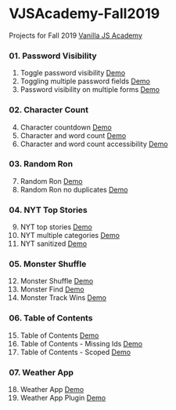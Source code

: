# VJSAcademy-Fall2019

Projects for Fall 2019 [Vanilla JS Academy](https://vanillajsacademy.com/)


### 01. Password Visibility
01. Toggle password visibility [Demo](https://letioneill.github.io/VJSAcademy-Fall2019/01_password-visibility/01-toggle-password-visibility.html)
02. Toggling multiple password fields [Demo](https://letioneill.github.io/VJSAcademy-Fall2019/01_password-visibility/02-password-visibility-multiple-fields.html)
03. Password visibility on multiple forms [Demo](https://letioneill.github.io/VJSAcademy-Fall2019/01_password-visibility/03-password-visibility-multiple-forms.html)

### 02. Character Count
04. Character countdown [Demo](https://letioneill.github.io/VJSAcademy-Fall2019/02_character-count/04-character-count.html)
05. Character and word count [Demo](https://letioneill.github.io/VJSAcademy-Fall2019/02_character-count/05-character-and-word-count.html)
06. Character and word count accessibility [Demo](https://letioneill.github.io/VJSAcademy-Fall2019/02_character-count/06-character-and-word-count-accessibility.html)

### 03. Random Ron
07. Random Ron [Demo](https://letioneill.github.io/VJSAcademy-Fall2019/03_random-ron/07-random-ron.html)
08. Random Ron no duplicates [Demo](https://letioneill.github.io/VJSAcademy-Fall2019/03_random-ron/08-random-ron-no-duplicates.html)

### 04. NYT Top Stories
09. NYT top stories [Demo](https://letioneill.github.io/VJSAcademy-Fall2019/04_nyt-news/09-nyt-what-to-read.html)
10. NYT multiple categories [Demo](https://letioneill.github.io/VJSAcademy-Fall2019/04_nyt-news/10-nyt-multiple-categories.html)
11. NYT sanitized  [Demo](https://letioneill.github.io/VJSAcademy-Fall2019/04_nyt-news/11-nyt-sanitized.html)

### 05. Monster Shuffle
12. Monster Shuffle  [Demo](https://letioneill.github.io/VJSAcademy-Fall2019/05_monster-shuffle/12-monster-shuffle.html)
13. Monster Find  [Demo](https://letioneill.github.io/VJSAcademy-Fall2019/05_monster-shuffle/13-monster-find.html)
14. Monster Track Wins  [Demo](https://letioneill.github.io/VJSAcademy-Fall2019/05_monster-shuffle/14-monster-track-wins.html)

### 06. Table of Contents
15. Table of Contents  [Demo](https://letioneill.github.io/VJSAcademy-Fall2019/06_table-of-contents/15-table-of-contents.html)
16. Table of Contents - Missing Ids  [Demo](https://letioneill.github.io/VJSAcademy-Fall2019/06_table-of-contents/16-table-of-contents-missing-ids.html)
17. Table of Contents - Scoped  [Demo](https://letioneill.github.io/VJSAcademy-Fall2019/06_table-of-contents/17-table-of-contents-iffe.html)

### 07. Weather App
18. Weather App  [Demo](https://letioneill.github.io/VJSAcademy-Fall2019/07_weather/18-weather-app.html)
19. Weather App Plugin  [Demo](https://letioneill.github.io/VJSAcademy-Fall2019/07_weather/19-weather-app-plugin.html)